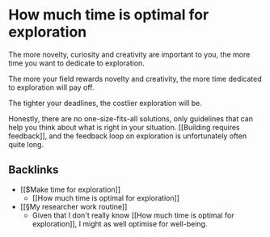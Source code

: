 # How much time is optimal for exploration
The more novelty, curiosity and creativity are important to you, the more time you want to dedicate to exploration.

The more your field rewards novelty and creativity, the more time dedicated to exploration will pay off.

The tighter your deadlines, the costlier exploration will be.

Honestly, there are no one-size-fits-all solutions, only guidelines that can help you think about what is right in your situation. [[Building requires feedback]], and the feedback loop on exploration is unfortunately often quite long.

## Backlinks
* [[$Make time for exploration]]
	* [[How much time is optimal for exploration]]
* [[§My researcher work routine]]
	* Given that I don't really know [[How much time is optimal for exploration]], I might as well optimise for well-being.

<!-- #service -->

<!-- {BearID:0C269681-24C1-4A1A-BD5C-5112917C5B12-15756-0000130BBF798459} -->
